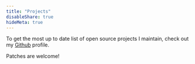 ```yaml
---
title: "Projects"
disableShare: true
hideMeta: true
---
```


To get the most up to date list of open source projects I maintain, check out my [Github](https://github.com/bn4t) profile.

Patches are welcome!

